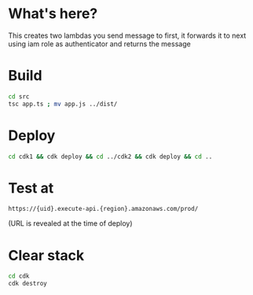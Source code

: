 # What's here?

This creates two lambdas you send message to first, it forwards it to next using iam role as authenticator and returns the message

# Build

```bash
cd src
tsc app.ts ; mv app.js ../dist/
```

# Deploy

```bash
cd cdk1 && cdk deploy && cd ../cdk2 && cdk deploy && cd ..

```

# Test at

```
https://{uid}.execute-api.{region}.amazonaws.com/prod/
```

(URL is revealed at the time of deploy)

# Clear stack

```bash
cd cdk
cdk destroy
```
